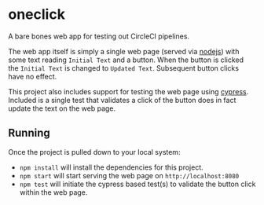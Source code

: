# oneclick
A bare bones web app for testing out CircleCI pipelines.

The web app itself is simply a single web page (served via [nodejs](https://nodejs.org/en/)) with some text reading `Initial Text` and a button. When the button is clicked the `Initial Text` is changed to `Updated Text`. Subsequent button clicks have no effect.

This project also includes support for testing the web page using [cypress](https://www.cypress.io/). Included is a single test that validates a click of the button does in fact update the text on the web page.

## Running

Once the project is pulled down to your local system:

- `npm install` will install the dependencies for this project.
- `npm start` will start serving the web page on `http://localhost:8080`
- `npm test` will initiate the cypress based test(s) to validate the button click within the web page.
